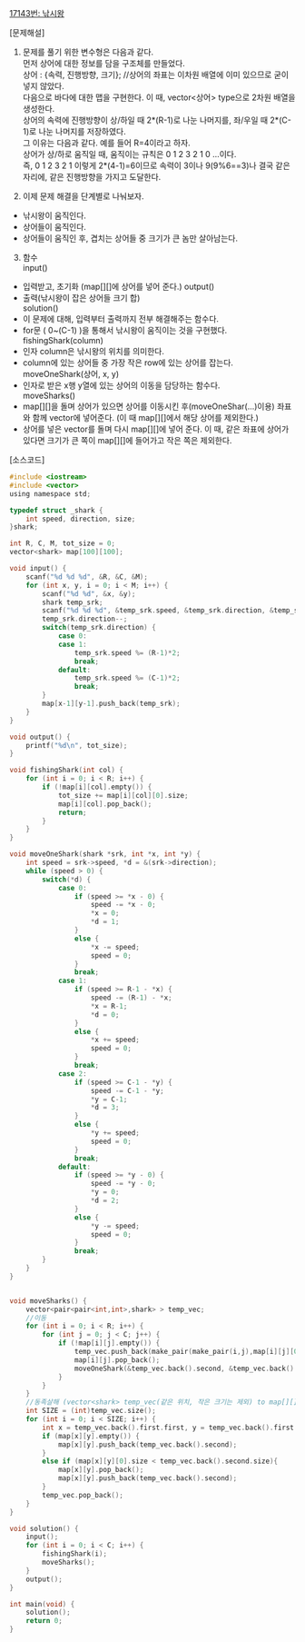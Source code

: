 [17143번: 낚시왕](https://www.acmicpc.net/problem/17143)

[문제해설]
1. 문제를 풀기 위한 변수형은 다음과 같다.  
  먼저 상어에 대한 정보를 담을 구조체를 만들었다.  
상어 : {속력, 진행방향, 크기}; //상어의 좌표는 이차원 배열에 이미 있으므로 굳이 넣지 않았다.  
다음으로 바다에 대한 맵을 구현한다. 이 때, vector<상어> type으로 2차원 배열을 생성한다.  
상어의 속력에 진행방향이 상/하일 때 2*(R-1)로 나눈 나머지를, 좌/우일 때 2*(C-1)로 나눈 나머지를 저장하였다.  
그 이유는 다음과 같다. 예를 들어 R=4이라고 하자.  
상어가 상/하로 움직일 때, 움직이는 규칙은 0 1 2 3 2 1 0 ...이다.  
즉, 0 1 2 3 2 1 이렇게 2*(4-1)=6이므로 속력이 3이나 9(9%6==3)나 결국 같은 자리에, 같은 진행방향을 가지고 도달한다.  
  
2. 이제 문제 해결을 단계별로 나눠보자.  
- 낚시왕이 움직인다.  
- 상어들이 움직인다.  
- 상어들이 움직인 후, 겹치는 상어들 중 크기가 큰 놈만 살아남는다.  
  
3. 함수  
input()  
  - 입력받고, 초기화 (map[][]에 상어를 넣어 준다.)
output()  
  - 출력(낚시왕이 잡은 상어들 크기 합)  
solution()  
  - 이 문제에 대해, 입력부터 출력까지 전부 해결해주는 함수다.  
  - for문 ( 0~(C-1) )을 통해서 낚시왕이 움직이는 것을 구현했다.   
fishingShark(column)  
  - 인자 column은 낚시왕의 위치를 의미한다.  
  - column에 있는 상어들 중 가장 작은 row에 있는 상어를 잡는다.
moveOneShark(상어, x, y)  
  - 인자로 받은 x행 y열에 있는 상어의 이동을 담당하는 함수다.  
moveSharks()  
  - map[][]을 돌며 상어가 있으면 상어를 이동시킨 후(moveOneShar(...)이용) 좌표와 함께 vector에 넣어준다. (이 때 map[][]에서 해당 상어를 제외한다.)  
  - 상어를 넣은 vector를 돌며 다시 map[][]에 넣어 준다. 이 때, 같은 좌표에 상어가 있다면 크기가 큰 쪽이 map[][]에 들어가고 작은 쪽은 제외한다.
               
[소스코드]

~~~c
#include <iostream>
#include <vector>
using namespace std;

typedef struct _shark {
    int speed, direction, size;
}shark;

int R, C, M, tot_size = 0;
vector<shark> map[100][100];

void input() {
    scanf("%d %d %d", &R, &C, &M);
    for (int x, y, i = 0; i < M; i++) {
        scanf("%d %d", &x, &y);
        shark temp_srk;
        scanf("%d %d %d", &temp_srk.speed, &temp_srk.direction, &temp_srk.size);
        temp_srk.direction--;
        switch(temp_srk.direction) {
            case 0:
            case 1:
                temp_srk.speed %= (R-1)*2;
                break;
            default:
                temp_srk.speed %= (C-1)*2;
                break;
        }
        map[x-1][y-1].push_back(temp_srk);
    }
}

void output() {
    printf("%d\n", tot_size);
}

void fishingShark(int col) {
    for (int i = 0; i < R; i++) {
        if (!map[i][col].empty()) {
            tot_size += map[i][col][0].size;
            map[i][col].pop_back();
            return;
        }
    }
}

void moveOneShark(shark *srk, int *x, int *y) {
    int speed = srk->speed, *d = &(srk->direction);
    while (speed > 0) {
        switch(*d) {
            case 0:
                if (speed >= *x - 0) {
                    speed -= *x - 0;
                    *x = 0;
                    *d = 1;
                }
                else {
                    *x -= speed;
                    speed = 0;
                }
                break;
            case 1:
                if (speed >= R-1 - *x) {
                    speed -= (R-1) - *x;
                    *x = R-1;
                    *d = 0;
                }
                else {
                    *x += speed;
                    speed = 0;
                }
                break;
            case 2:
                if (speed >= C-1 - *y) {
                    speed -= C-1 - *y;
                    *y = C-1;
                    *d = 3;
                }
                else {
                    *y += speed;
                    speed = 0;
                }
                break;
            default:
                if (speed >= *y - 0) {
                    speed -= *y - 0;
                    *y = 0;
                    *d = 2;
                }
                else {
                    *y -= speed;
                    speed = 0;
                }
                break;
        }
    }
}


void moveSharks() {
    vector<pair<pair<int,int>,shark> > temp_vec;
    //이동
    for (int i = 0; i < R; i++) {
        for (int j = 0; j < C; j++) {
            if (!map[i][j].empty()) {
                temp_vec.push_back(make_pair(make_pair(i,j),map[i][j][0]));
                map[i][j].pop_back();
                moveOneShark(&temp_vec.back().second, &temp_vec.back().first.first, &temp_vec.back().first.second);
            }
        }
    }
    //동족살해 (vector<shark> temp_vec(같은 위치, 작은 크기는 제외) to map[][])
    int SIZE = (int)temp_vec.size();
    for (int i = 0; i < SIZE; i++) {
        int x = temp_vec.back().first.first, y = temp_vec.back().first.second;
        if (map[x][y].empty()) {
            map[x][y].push_back(temp_vec.back().second);
        }
        else if (map[x][y][0].size < temp_vec.back().second.size){
            map[x][y].pop_back();
            map[x][y].push_back(temp_vec.back().second);
        }
        temp_vec.pop_back();
    }
}

void solution() {
    input();
    for (int i = 0; i < C; i++) {
        fishingShark(i);
        moveSharks();
    }
    output();
}

int main(void) {
    solution();
    return 0;
}
~~~
